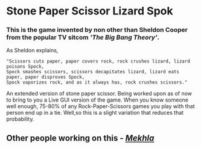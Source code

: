 # Stone Paper Scissor Lizard Spok

### This is the game invented by non other than **Sheldon Cooper** from the popular TV sitcom _'The Big Bang Theory'_.

As Sheldon explains, 
```
"Scissors cuts paper, paper covers rock, rock crushes lizard, lizard poisons Spock, 
Spock smashes scissors, scissors decapitates lizard, lizard eats paper, paper disproves Spock, 
Spock vaporizes rock, and as it always has, rock crushes scissors."
```

An extended version of stone paper scissor. Being worked upon as of now to bring to you a Live GUI version of the game.
When you know someone well enough, 75-80% of any Rock-Paper-Scissors games you play with that person end up in a tie. Well,so this is a slight variation that reduces that probability. 

## Other people working on this - [_Mekhla_](https://github.com/meks-0202)
